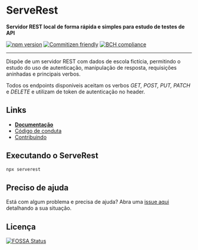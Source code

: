 
# ServeRest

**Servidor REST local de forma rápida e simples para estudo de testes de API**

[![npm version](https://badge.fury.io/js/serverest.svg)](https://npmjs.com/package/serverest)
[![Commitizen friendly](https://img.shields.io/badge/commitizen-friendly-brightgreen.svg)](http://commitizen.github.io/cz-cli/)
[![BCH compliance](https://bettercodehub.com/edge/badge/PauloGoncalvesBH/serverest?branch=master)](https://bettercodehub.com/results/PauloGoncalvesBH/serverest)

---

 Dispõe de um servidor REST com dados de escola fictícia, permitindo o estudo do uso de autenticação, manipulação de resposta, requisições aninhadas e principais verbos.

Todos os endpoints disponíveis aceitam os verbos *GET, POST, PUT, PATCH* e *DELETE* e utilizam de token de autenticação no header.

## Links

- **[Documentação](https://serverest.js.org/)**
- [Código de conduta](/CODE_OF_CONDUCT.md)
- [Contribuindo](/CONTRIBUTING.md)

## Executando o ServeRest

```sh
npx serverest
```

## Preciso de ajuda

Está com algum problema e precisa de ajuda? Abra uma [issue aqui](https://github.com/PauloGoncalvesBH/serverest/issues) detalhando a sua situação.

## Licença

[![FOSSA Status](https://app.fossa.io/api/projects/git%2Bgithub.com%2FPauloGoncalvesBH%2Fserverest.svg?type=large)](https://app.fossa.io/projects/git%2Bgithub.com%2FPauloGoncalvesBH%2Fserverest?ref=badge_large)
